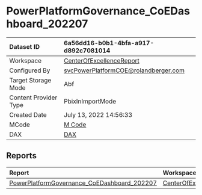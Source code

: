 



# PowerPlatformGovernance_CoEDashboard_202207

|Dataset ID|6a56dd16-b0b1-4bfa-a917-d892c7081014|
| :--- | :--- |
|Workspace|[CenterOfExcellenceReport](../Workspaces/CenterOfExcellenceReport.md)|
|Configured By|svcPowerPlatformCOE@rolandberger.com|
|Target Storage Mode|Abf|
|Content Provider Type|PbixInImportMode|
|Created Date|July 13, 2022 14:56:33|
|MCode|[M Code](./PowerPlatformGovernance_CoEDashboard_202207/mcode.md)|
|DAX|[DAX](./PowerPlatformGovernance_CoEDashboard_202207/dax.md)|

## Reports

|Report|Workspace|
| :--- | :--- |
|[PowerPlatformGovernance_CoEDashboard_202207](../Reports/PowerPlatformGovernance_CoEDashboard_202207.md)|[CenterOfExcellenceReport](../Workspaces/CenterOfExcellenceReport.md)|
